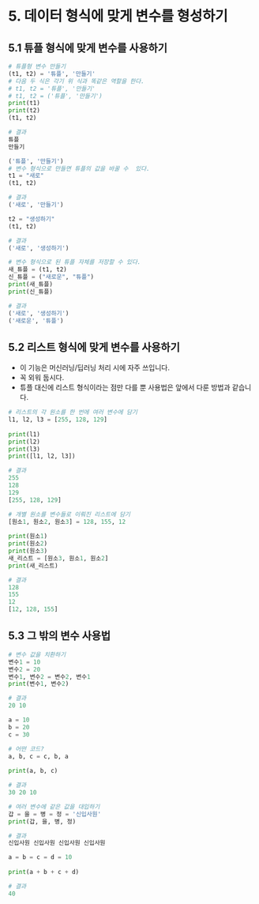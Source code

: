 # 5. 데이터 형식에 맞게 변수를 형성하기
## 5.1 튜플 형식에 맞게 변수를 사용하기

```python
# 튜플형 변수 만들기
(t1, t2) = '튜플', '만들기'
# 다음 두 식은 각기 위 식과 똑같은 역할을 한다.
# t1, t2 = '튜플', '만들기'
# t1, t2 = ('튜플', '만들기')
print(t1)
print(t2)
(t1, t2)
```
```python
# 결과
튜플
만들기
```
```python
('튜플', '만들기')
# 변수 형식으로 만들면 튜플의 값을 바꿀 수  있다. 
t1 = "새로"
(t1, t2)
```
```python
# 결과
('새로', '만들기')
```
```python
t2 = "생성하기"
(t1, t2)
```
```python
# 결과
('새로', '생성하기')
```
```python
# 변수 형식으로 된 튜플 자체를 저장할 수 있다.
새_튜플 = (t1, t2)
신_튜플 = ("새로운", "튜플")
print(새_튜플)
print(신_튜플)
```
```python
# 결과
('새로', '생성하기')
('새로운', '튜플')
```
## 5.2 리스트 형식에 맞게 변수를 사용하기
- 이 기능은 머신러닝/딥러닝 처리 시에 자주 쓰입니다. 
- 꼭 외워 둡시다. 
- 튜플 대신에 리스트 형식이라는 점만 다를 뿐 사용법은 앞에서 다룬 방법과 같습니다.


```python
# 리스트의 각 원소를 한 번에 여러 변수에 담기
l1, l2, l3 = [255, 128, 129]  
​
print(l1)
print(l2)
print(l3)
print([l1, l2, l3])
```
```python
# 결과
255
128
129
[255, 128, 129]
```
```python
# 개별 원소를 변수들로 이뤄진 리스트에 담기
[원소1, 원소2, 원소3] = 128, 155, 12
​
print(원소1)
print(원소2)
print(원소3)
새_리스트 = [원소3, 원소1, 원소2]
print(새_리스트)
```
```python
# 결과
128
155
12
[12, 128, 155]
```
## 5.3 그 밖의 변수 사용법
```python
# 변수 값을 치환하기
변수1 = 10
변수2 = 20
변수1, 변수2 = 변수2, 변수1
print(변수1, 변수2)
```
```python
# 결과
20 10
```
```python
a = 10
b = 20
c = 30

# 어떤 코드?
a, b, c = c, b, a
​
print(a, b, c)
```
```python
# 결과
30 20 10
```
```python
# 여러 변수에 같은 값을 대입하기 
갑 = 을 = 병 = 정 = '신입사원'
print(갑, 을, 병, 정)
```
```python
# 결과
신입사원 신입사원 신입사원 신입사원
```
```python
a = b = c = d = 10
​
print(a + b + c + d)
```
```python
# 결과
40
```
